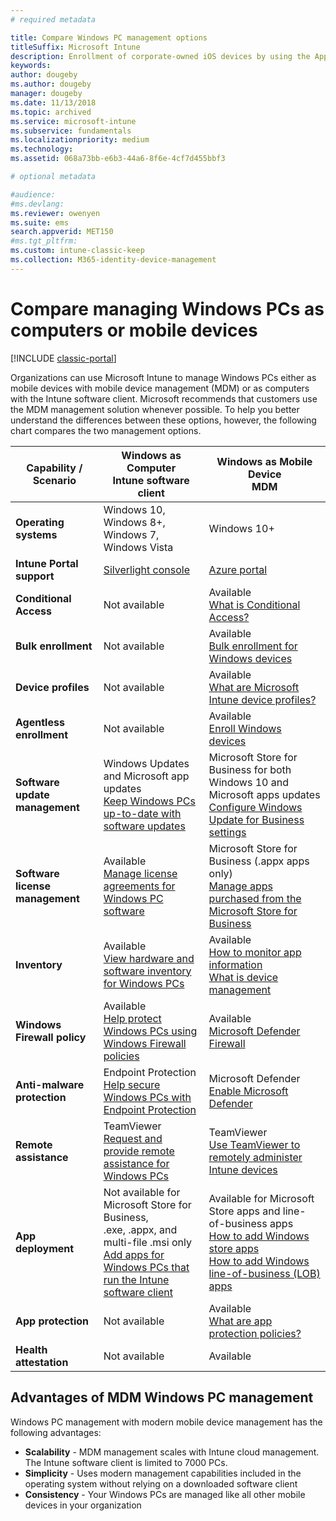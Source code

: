 ```yaml
---
# required metadata

title: Compare Windows PC management options
titleSuffix: Microsoft Intune
description: Enrollment of corporate-owned iOS devices by using the Apple Device Enrollment Program (DEP) or Apple Configurator.
keywords:
author: dougeby
ms.author: dougeby
manager: dougeby
ms.date: 11/13/2018
ms.topic: archived
ms.service: microsoft-intune
ms.subservice: fundamentals
ms.localizationpriority: medium
ms.technology:
ms.assetid: 068a73bb-e6b3-44a6-8f6e-4cf7d455bbf3

# optional metadata

#audience:
#ms.devlang:
ms.reviewer: owenyen
ms.suite: ems
search.appverid: MET150
#ms.tgt_pltfrm:
ms.custom: intune-classic-keep
ms.collection: M365-identity-device-management
---
```


# Compare managing Windows PCs as computers or mobile devices

[!INCLUDE [classic-portal](../includes/classic-portal.md)]

Organizations can use Microsoft Intune to manage Windows PCs either as mobile devices with mobile device management (MDM) or as computers with the Intune software client.  Microsoft recommends that customers use the MDM management solution whenever possible. To help you better understand the differences between these options, however, the following chart compares the two management options.

|**Capability / Scenario** |**Windows as Computer**<br>Intune software client | **Windows as Mobile Device**<br>MDM |
|--------------|-------------------------------|-------------------------------|
|**Operating systems** |Windows 10, Windows 8+, Windows 7, Windows Vista | Windows 10+ |
|**Intune Portal support** |[Silverlight console](https://manage.microsoft.com)|[Azure portal](https://portal.azure.com) |
|**Conditional Access**|Not available|Available <br>[What is Conditional Access?](../protect/conditional-access.md)|
|**Bulk enrollment**|Not available|Available <br>[Bulk enrollment for Windows devices](../enrollment/windows-bulk-enroll.md)|
|**Device profiles**|Not available|Available <br>[What are Microsoft Intune device profiles?](../configuration/device-profiles.md)|
|**Agentless enrollment**|Not available |Available<br>[Enroll Windows devices](../enrollment/windows-enroll.md)|
|**Software update management**| Windows Updates and Microsoft app updates<br>[Keep Windows PCs up-to-date with software updates](../keep-windows-pcs-up-to-date-with-software-updates-in-microsoft-intune.md)|Microsoft Store for Business for both Windows 10 and Microsoft apps updates<br> [Configure Windows Update for Business settings](../protect/windows-update-for-business-configure.md) |
|**Software license management**|Available <br>[Manage license agreements for Windows PC software](../manage-license-agreements-for-windows-pc-software-in-microsoft-intune.md)|Microsoft Store for Business (.appx apps only)<br>[Manage apps purchased from the Microsoft Store for Business](../apps/windows-store-for-business.md)|
|**Inventory**|Available <br>[View hardware and software inventory for Windows PCs](view-hardware-and-software-inventory-for-windows-pcs-in-microsoft-intune.md)|Available <br>[How to monitor app information](../apps/apps-monitor.md)<br>[What is device management](../remote-actions/device-management.md)|
|**Windows Firewall policy**|Available <br>[Help protect Windows PCs using Windows Firewall policies](../help-protect-windows-pcs-using-windows-firewall-policies-in-microsoft-intune.md) |Available <br>[Microsoft Defender Firewall](../protect/endpoint-protection-windows-10.md#windows-defender-firewall)|
|**Anti-malware protection**|Endpoint Protection<br>[Help secure Windows PCs with Endpoint Protection](../help-secure-windows-pcs-with-endpoint-protection-for-microsoft-intune.md)|Microsoft Defender<br>[Enable Microsoft Defender](../protect/advanced-threat-protection.md)|
|**Remote assistance** |TeamViewer<br>[Request and provide remote assistance for Windows PCs](request-and-provide-remote-assistance-for-windows-pcs-in-microsoft-intune.md)|TeamViewer<br> [Use TeamViewer to remotely administer Intune devices](../remote-actions/teamviewer-support.md) |
|**App deployment** | Not available for Microsoft Store for Business,<br>.exe, .appx, and multi-file .msi only<br>[Add apps for Windows PCs that run the Intune software client](add-apps-for-windows-pcs-in-microsoft-intune.md)|Available for Microsoft Store apps and line-of-business apps<br>[How to add Windows store apps](../apps/store-apps-windows.md)<br>[How to add Windows line-of-business (LOB) apps](../apps/lob-apps-windows.md)|
|**App protection**|Not available|Available <br>[What are app protection policies?](../apps/app-protection-policy.md)|
|**Health attestation**|Not available|Available|


## Advantages of MDM Windows PC management
Windows PC management with modern mobile device management has the following advantages:
- **Scalability** - MDM management scales with Intune cloud management. The Intune software client is limited to 7000 PCs.
- **Simplicity** - Uses modern management capabilities included in the operating system without relying on a downloaded software client
- **Consistency** - Your Windows PCs are managed like all other mobile devices in your organization
<!-- - **Cloud optimization** - -->
